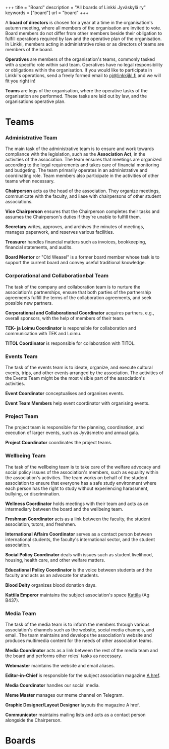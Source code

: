 +++
title = "Board"
description = "All boards of Linkki Jyväskylä ry"
keywords = ["board"]
url = "board"
+++

A **board of directors** is chosen for a year at a time in the organisation's autumn meeting, where all members of the organisation are invited to vote. Board members do not differ from other members beside their obligation to fulfill operations required by law and the operative plan of the organisation. In Linkki, members acting in administrative roles or as directors of teams are members of the board.

**Operatives** are members of the organisation's teams, commonly tasked with a specific role within said team. Operatives have no legal responsibility or obligations within the organisation. If you would like to participate in Linkki's operations, send a freely formed email to pj@linkkijkl.fi and we will fit you right in!

**Teams** are legs of the organisation, where the operative tasks of the organisation are performed. These tasks are laid out by law, and the organisations operative plan.

# Teams

### Administrative Team

The main task of the administrative team is to ensure and work towards compliance with the legislation, such as the **Association Act**, in the activities of the association. The team ensures that meetings are organized according to the legal requirements and takes care of financial monitoring and budgeting. The team primarily operates in an administrative and coordinating role. Team members also participate in the activities of other teams when necessary.

**Chairperson** acts as the head of the association. They organize meetings, communicate with the faculty, and liase with chairpersons of other student associations.

**Vice Chairperson** ensures that the Chairperson completes their tasks and assumes the Chairperson's duties if they're unable to fulfill them.

**Secretary** writes, approves, and archives the minutes of meetings, manages paperwork, and reserves various facilities.

**Treasurer** handles financial matters such as invoices, bookkeeping, financial statements, and audits.

**Board Mentor** or "Old Weasel" is a former board member whose task is to support the current board and convey useful traditional knowledge.

### Corporational and Collaborationbal Team

The task of the company and collaboration team is to nurture the association's partnerships, ensure that both parties of the partnership agreements fulfill the terms of the collaboration agreements, and seek possible new partners.

**Corporational and Collaborational Coordinator** acquires partners, e.g., overall sponsors, with the help of members of their team.

**TEK- ja Loimu Coordinator** is responsible for collaboration and communication with TEK and Loimu.

**TITOL Coordinator** is responsible for collaboration with TITOL.


### Events Team

The task of the events team is to ideate, organize, and execute cultural events, trips, and other events arranged by the association. The activities of the Events Team might be the most visible part of the association's activities.

**Event Coordinator** conceptualises and organises events.

**Event Team Members** help event coordinator with organising events.

### Project Team

The project team is responsible for the planning, coordination, and execution of larger events, such as Jyväsmetro and annual gala.

**Project Coordinator** coordinates the project teams.


### Wellbeing Team

The task of the wellbeing team is to take care of the welfare advocacy and social policy issues of the association's members, such as equality within the association's activities. The team works on behalf of the student association to ensure that everyone has a safe study environment where each person has the right to study without experiencing harassment, bullying, or discrimination.

**Wellness Coordinator** holds meetings with their team and acts as an intermediary between the board and the wellbeing team.

**Freshman Coordinator** acts as a link between the faculty, the student association, tutors, and freshmen.

**International Affairs Coordinator** serves as a contact person between international students, the faculty's international sector, and the student association.

**Social Policy Coordinator** deals with issues such as student livelihood, housing, health care, and other welfare matters.

**Educational Policy Coordinator** is the voice between students and the faculty and acts as an advocate for students.

**Blood Deity** organizes blood donation days.

**Kattila Emperor** maintains the subject association's space [Kattila](/toiminta/kattila) (Ag B437).


### Media Team

The task of the media team is to inform the members through various association's channels such as the website, social media channels, and email. The team maintains and develops the association's website and produces multimedia content for the needs of other association teams.

**Media Coordinator** acts as a link between the rest of the media team and the board and performs other roles' tasks as necessary.

**Webmaster** maintains the website and email aliases.

**Editor-in-Chief** is responsible for the subject association magazine [A href](/ahref).

**Media Coordinator** handles our social media.

**Meme Master** manages our meme channel on Telegram.

**Graphic Designer/Layout Designer** layouts the magazine A href.

**Communicator** maintains mailing lists and acts as a contact person alongside the Chairperson.

# Boards
